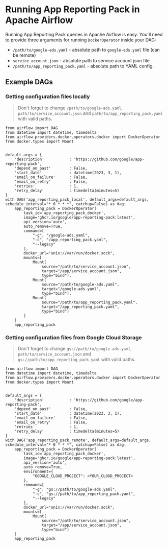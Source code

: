 # Running App Reporting Pack in Apache Airflow


Running App Reporting Pack queries in Apache Airflow is easy.
You'll need to provide three arguments for running `DockerOperator` inside your DAG:

* `/path/to/google-ads.yaml` - absolute path to `google-ads.yaml` file (can be remote)
* `service_account.json` - absolute path to service account json file
* `/path/to/app_reporting_pack.yaml` - absolute path to YAML config.

## Example DAGs

### Getting configuration files locally

> Don't forget to change `/path/to/google-ads.yaml`, `path/to/service_account.json`
> and `path/to/app_reporting_pack.yaml` with valid paths.

```
from airflow import DAG
from datetime import datetime, timedelta
from airflow.providers.docker.operators.docker import DockerOperator
from docker.types import Mount


default_args = {
    'description'           : 'https://github.com/google/app-reporting-pack',
    'depend_on_past'        : False,
    'start_date'            : datetime(2023, 3, 1),
    'email_on_failure'      : False,
    'email_on_retry'        : False,
    'retries'               : 1,
    'retry_delay'           : timedelta(minutes=5)
}
with DAG('app_reporting_pack_local', default_args=default_args, schedule_interval="* 0 * * *", catchup=False) as dag:
    app_reporting_pack = DockerOperator(
        task_id='app_reporting_pack_docker',
        image='ghcr.io/google/app-reporting-pack:latest',
        api_version='auto',
        auto_remove=True,
        command=[
            "-g", "/google-ads.yaml",
            "-c", "/app_reporting_pack.yaml",
            "--legacy"
        ],
        docker_url="unix://var/run/docker.sock",
        mounts=[
            Mount(
                source="/path/to/service_account.json",
                target="/app/service_account.json",
                type="bind"),
            Mount(
                source="/path/to/google-ads.yaml",
                target="/google-ads.yaml",
                type="bind"),
            Mount(
                source="/path/to/app_reporting_pack.yaml",
                target="/app_reporting_pack.yaml",
                type="bind")
        ]
    )
    app_reporting_pack
```


### Getting configuration files from Google Cloud Storage

> Don't forget to change `gs://path/to/google-ads.yaml`, `path/to/service_account.json`
> and `gs://path/to/app_reporting_pack.yaml` with valid paths.
```
from airflow import DAG
from datetime import datetime, timedelta
from airflow.providers.docker.operators.docker import DockerOperator
from docker.types import Mount


default_args = {
    'description'           : 'https://github.com/google/app-reporting-pack',
    'depend_on_past'        : False,
    'start_date'            : datetime(2023, 3, 1),
    'email_on_failure'      : False,
    'email_on_retry'        : False,
    'retries'               : 1,
    'retry_delay'           : timedelta(minutes=5)
}
with DAG('app_reporting_pack_remote', default_args=default_args, schedule_interval="* 0 * * *", catchup=False) as dag:
    app_reporting_pack = DockerOperator(
        task_id='app_reporting_pack_docker',
        image='ghcr.io/google/app-reporting-pack:latest',
        api_version='auto',
        auto_remove=True,
        environment={
            "GOOGLE_CLOUD_PROJECT": <YOUR_CLOUD_PROJECT>
        },
        command=[
            "-g", "gs://path/to/google-ads.yaml",
            "-c", "gs://path/to/app_reporting_pack.yaml",
            "--legacy"
        ],
        docker_url="unix://var/run/docker.sock",
        mounts=[
            Mount(
                source="/path/to/service_account.json",
                target="/app/service_account.json",
                type="bind")
    )
    app_reporting_pack
```

